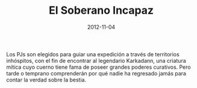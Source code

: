 ﻿---
title: El Soberano Incapaz
summary: "El Soberano Incapaz es tan solo la primera parte de una campaña titulada 'El Valle del dios astado' para la Marca del Este, inspirado en el cómic 'La Espada Salvaje de Conan'."
authors:
  - Luis Felipe García
date: 2012-11-04
type: post
categories:
- Comunidad
tags:
- El Valle del Dios Astado
- Campaña
- Dungeon
- Exploración
minlevels: "3"
maxlevels: "4"
prices: gratis
session: "3"
mincharacters: "3"
maxcharacters: "4"
eval:  no oficial
cover: "el-soberano-incapaz.jpg"
download: "el-soberano-incapaz.pdf"
moreinfo: "https://criptabajoeltorreon.wordpress.com/2012/02/02/la-puerta-negra-la-caja-azul-y-el-soberano-incapaz/"
license: "OGL"
draft: false

---

Los PJs son elegidos para guiar una expedición a través de territorios inhóspitos, con el fin de encontrar al legendario Karkadann, una criatura mítica cuyo cuerno tiene fama de poseer grandes poderes curativos.
Pero tarde o temprano comprenderán por qué nadie ha regresado jamás para contar la verdad sobre la bestia.